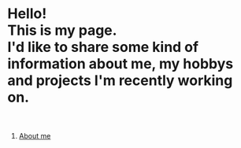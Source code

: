 # Hello!<br/>This is my page.<br/> I'd like to share some kind of information about me, my hobbys and projects I'm recently working on.<br/><br/>
1. [About me](https://wlabedz.github.io/about/about_me.md)
